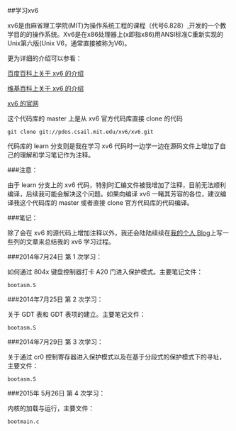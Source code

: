 ##学习xv6

xv6是由麻省理工学院(MIT)为操作系统工程的课程（代号6.828）,开发的一个教学目的的操作系统。Xv6是在x86处理器上(x即指x86)用ANSI标准C重新实现的Unix第六版(Unix V6，通常直接被称为V6)。

更为详细的介绍可以参看：

[百度百科上关于 xv6 的介绍](http://baike.baidu.com/view/4715931.htm?fr=aladdin)

[维基百科上关于 xv6 的介绍](https://en.wikipedia.org/wiki/Xv6)

[xv6 的官网](http://pdos.csail.mit.edu/6.828/2012/xv6.html)

这个代码库的 master 上是从 xv6 官方代码库直接 clone 的代码

```git
git clone git://pdos.csail.mit.edu/xv6/xv6.git
```

代码库的 learn 分支则是我在学习 xv6 代码时一边学一边在源码文件上增加了自己的理解和学习笔记作为注释。

###注意：

由于 learn 分支上的 xv6 代码，特别时汇编文件被我增加了注释，目前无法顺利编译，后续我可能会解决这个问题。如果向编译 xv6 一睹其芳容的各位，建议编译我这个代码库的 master 或者直接 clone 官方代码库的代码编译。

###笔记：

除了会在 xv6 的源代码上增加注释以外，我还会陆陆续续在[我的个人 Blog](http://leenjewel.github.io)上写一些列的文章来总结我的 xv6 学习过程。

###2014年7月24日 第 1 次学习：

如何通过 804x 键盘控制器打卡 A20 门进入保护模式。主要笔记文件：

```
bootasm.S
```

###2014年7月25日 第 2 次学习：

关于 GDT 表和 GDT 表项的建立。主要笔记文件：

```
bootasm.S
```

###2014年7月29日 第 3 次学习：

关于通过 cr0 控制寄存器进入保护模式以及在基于分段式的保护模式下的寻址，主要文件：

```
bootasm.S
```

###2015年 5月26日 第 4 次学习：

内核的加载与运行，主要文件：

```
bootmain.c
```

